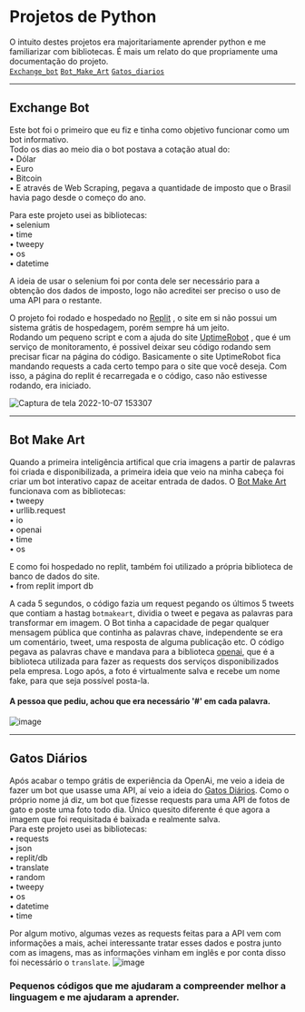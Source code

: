 # Projetos de Python
O intuito destes projetos era majoritariamente aprender python e me familiarizar com bibliotecas. É mais um relato do que propriamente uma documentação do projeto.
<br>
<a href='https://github.com/dudrt/Twitter_Bot/edit/main/README.md#ex'>`Exchange_bot`</a>
<a href='https://github.com/dudrt/Twitter_Bot/edit/main/README.md#bot'>`Bot_Make_Art`</a>
<a href='https://github.com/dudrt/Twitter_Bot/edit/main/README.md#gato'>`Gatos_diarios`</a>

<hr>

## <div id="ex">Exchange Bot</div>

Este bot foi o primeiro que eu fiz e tinha como objetivo funcionar como um bot informativo.<br>
Todo os dias ao meio dia o bot postava a cotação atual do: <br>
• Dólar <br>
• Euro <br>
• Bitcoin <br>
• E através de Web Scraping, pegava a quantidade de imposto que o Brasil havia pago desde o começo do ano. <br>

Para este projeto usei as bibliotecas: <br>
• selenium <br>
• time <br>
• tweepy <br>
• os <br>
• datetime <br>

A ideia de usar o selenium foi por conta dele ser necessário para a obtenção dos dados de imposto, logo não acreditei ser preciso o uso de uma API para o restante. <br>

O projeto foi rodado e hospedado no <a href='https://replit.com/@EduardoRoth1'>Replit</a> , o site em si não possui um sistema grátis de hospedagem, porém sempre há um jeito.<br>
Rodando um pequeno script e com a ajuda do site <a href='https://uptimerobot.com'>UptimeRobot</a> , que é um serviço de monitoramento, é possivel deixar seu código rodando sem precisar ficar na página do código. Basicamente o site UptimeRobot fica mandando requests a cada certo tempo para o site que você deseja. Com isso, a página do replit é recarregada e o código, caso não estivesse rodando, era iniciado.<br>

![Captura de tela 2022-10-07 153307](https://user-images.githubusercontent.com/89606226/217612498-bce515f9-cd5f-4739-9f27-2aabc4414724.png)


<hr>

## <div id="bot">Bot Make Art</div>
 Quando a primeira inteligência artifical que cria imagens a partir de palavras foi criada e disponibilizada, a primeira ideia que veio na minha cabeça foi criar um bot interativo capaz de aceitar entrada de dados.
 O <a href='https://github.com/dudrt/Twitter_Bot/blob/main/bot_make_art.py'>Bot Make Art</a> funcionava com as bibliotecas: <br>
• tweepy <br>
• urllib.request <br>
• io <br>
• openai <br>
• time <br>
• os <br>

E como foi hospedado no replit, também foi utilizado a própria biblioteca de banco de dados do site.<br>
• from replit import db <br>

A cada 5 segundos, o código fazia um request pegando os últimos 5 tweets que contiam a hastag `botmakeart`, dividia o tweet e pegava as palavras para transformar em imagem. 
O Bot tinha a capacidade de pegar qualquer mensagem pública que continha as palavras chave, independente se era um comentário, tweet, uma resposta de alguma publicação etc.
O código pegava as palavras chave e mandava para a biblioteca <a href='https://openai.com'>openai</a>, que é a biblioteca utilizada para fazer as requests dos serviços disponibilizados pela empresa.
Logo após, a foto é virtualmente salva e recebe um nome fake, para que seja possível posta-la.
#### A pessoa que pediu, achou que era necessário '#' em cada palavra.
![image](https://user-images.githubusercontent.com/89606226/217903027-7aa0712a-c30e-43a6-96b0-2429e6d836df.png)

<hr>

## <div id="gato">Gatos Diários</div>

Após acabar o tempo grátis de experiência da OpenAi, me veio a ideia de fazer um bot que usasse uma API, aí veio a ideia do <a href='https://github.com/dudrt/Twitter_Bot/blob/main/gatos_diarios.py'>Gatos Diários</a>.
Como o próprio nome já diz, um bot que fizesse requests para uma API de fotos de gato e poste uma foto todo dia. Único quesito diferente é que agora a imagem que foi requisitada é baixada e realmente salva.<br>
Para este projeto usei as bibliotecas:<br>
• requests <br>
• json <br>
• replit/db <br>
• translate <br>
• random <br>
• tweepy <br>
• os <br>
• datetime <br> 
• time <br>

Por algum motivo, algumas vezes as requests feitas para a API vem com informações a mais, achei interessante tratar esses dados e postra junto com as imagens, mas as informações vinham em inglês e por conta disso foi necessário o `translate`.
![image](https://user-images.githubusercontent.com/89606226/217902538-f093ff24-5f3d-4852-a6f4-3d05fa48f11c.png)

### Pequenos códigos que me ajudaram a compreender melhor a linguagem e me ajudaram a aprender.

